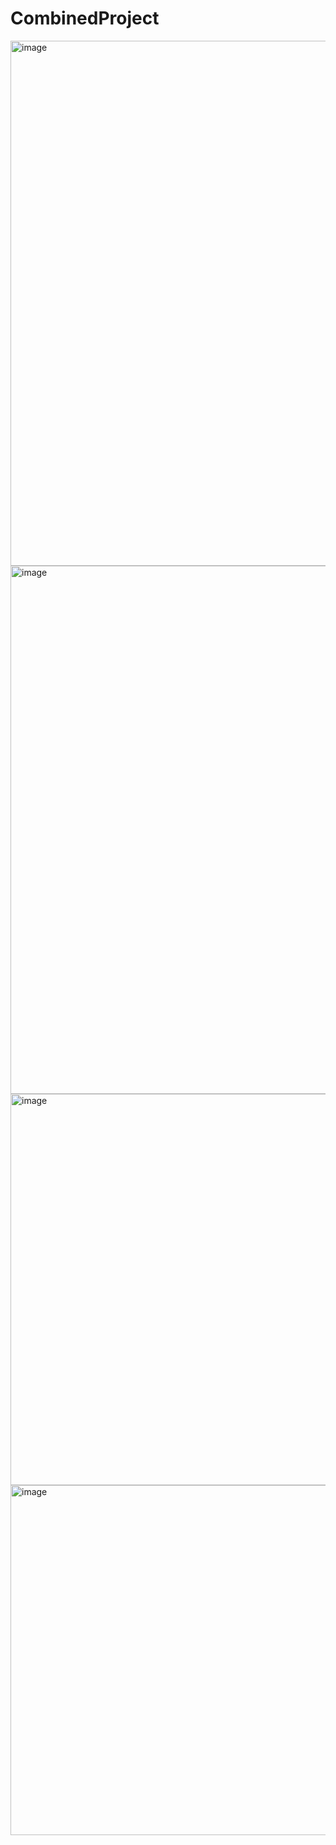 # CombinedProject
<img width="1877" height="840" alt="image" src="https://github.com/user-attachments/assets/275f87cc-4fe9-4b68-93fb-7e2345c4bca0" />
<img width="1875" height="845" alt="image" src="https://github.com/user-attachments/assets/cef0f6d3-ef2c-494d-b7c4-5a82bd710c09" />
<img width="617" height="626" alt="image" src="https://github.com/user-attachments/assets/fa94b836-004c-48d0-a530-57ea44c4f3e9" />
<img width="616" height="560" alt="image" src="https://github.com/user-attachments/assets/0feab9ea-4a2c-4be3-a197-b27386c37191" />


